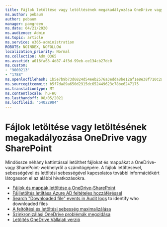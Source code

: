 ```yaml
---
title: Fájlok letöltése vagy letöltésének megakadályozása OneDrive vagy SharePoint
ms.author: pebaum
author: pebaum
manager: pamgreen
ms.date: 04/21/2020
ms.audience: Admin
ms.topic: article
ms.service: o365-administration
ROBOTS: NOINDEX, NOFOLLOW
localization_priority: Normal
ms.collection: Adm_O365
ms.assetid: a016fa63-4d87-4f3d-99eb-ee134cb27dc0
ms.custom:
- "9000213"
- "1788"
ms.openlocfilehash: 1b5e7b9b73d6824d54eeb2576a3edda8be12af1e8e38f710c2ab4077482dff9b
ms.sourcegitcommit: b5f7da89a650d2915dc652449623c78be6247175
ms.translationtype: MT
ms.contentlocale: hu-HU
ms.lasthandoff: 08/05/2021
ms.locfileid: "54022984"
---
```

# <a name="download-or-prevent-download-of-files-from-onedrive-or-sharepoint"></a>Fájlok letöltése vagy letöltésének megakadályozása OneDrive vagy SharePoint

Mindössze néhány kattintással letölthet fájlokat és mappákat a OneDrive- vagy SharePoint-webhelyről a számítógépére. A fájlok letöltésével, sebességével és letöltési sebességével kapcsolatos további információkért látogasson el az alábbi hivatkozásokra.

- [Fájlok és mappák letöltése a OneDrive-SharePoint](https://support.office.com/article/Download-files-and-folders-from-OneDrive-or-SharePoint-5c7397b7-19c7-4893-84fe-d02e8fa5df05)
- [Fájlletöltés letiltása Azure AD feltételes hozzáféréssel](https://docs.microsoft.com/cloud-app-security/use-case-proxy-block-session-aad#create-a-block-download-policy-for-unmanaged-devices)
- [Search "Downloaded file" events in Audit logs](https://docs.microsoft.com/microsoft-365/compliance/search-the-audit-log-in-security-and-compliance?view=o365-worldwide#file-and-page-activities) to identify who downloaded files
- [A feltöltési és letöltési sebesség maximalizálása](https://support.office.com/article/Maximize-upload-and-download-speed-8eeadfb8-501f-406d-997b-98ab6ff67f43)
- [Szinkronizálási OneDrive problémák megoldása](https://support.office.com/article/Fix-OneDrive-sync-problems-83ab0d8a-8400-45b0-8dcf-dc8aa8a6bcf8)
- [Letöltés OneDrive Vállalati verzió](https://onedrive.live.com/about/download/)
